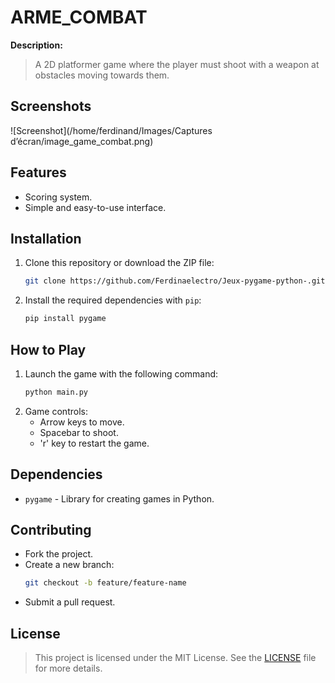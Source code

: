 # ARME_COMBAT

**Description:**

> A 2D platformer game where the player must shoot with a weapon at obstacles moving towards them.

## Screenshots

![Screenshot](/home/ferdinand/Images/Captures d’écran/image_game_combat.png)

## Features
  - Scoring system.
  - Simple and easy-to-use interface.

## Installation
1. Clone this repository or download the ZIP file:
    ```bash
    git clone https://github.com/Ferdinaelectro/Jeux-pygame-python-.git
    ```
2. Install the required dependencies with `pip`:
    ```bash
    pip install pygame
    ```

## How to Play
1. Launch the game with the following command:
    ```bash
    python main.py
    ```
2. Game controls:
    - Arrow keys to move.
    - Spacebar to shoot.
    - 'r' key to restart the game.

## Dependencies
- `pygame` - Library for creating games in Python.

## Contributing
- Fork the project.
- Create a new branch:
    ```bash
    git checkout -b feature/feature-name
    ```
- Submit a pull request.

## License

> This project is licensed under the MIT License. See the [LICENSE](LICENSE) file for more details.
